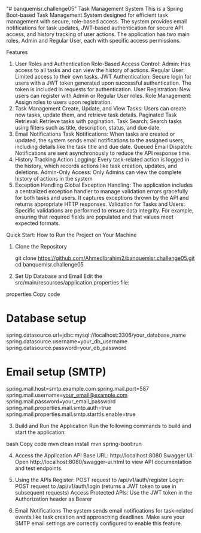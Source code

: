 "# banquemisr.challenge05" 
Task Management System
This is a Spring Boot-based Task Management System designed for efficient task management with secure, role-based access. 
The system provides email notifications for task updates, JWT-based authentication for secure API access, and history tracking of user actions.
The application has two main roles, Admin and Regular User, each with specific access permissions.

Features
1. User Roles and Authentication
Role-Based Access Control:
Admin: Has access to all tasks and can view the history of actions.
Regular User: Limited access to their own tasks.
JWT Authentication: Secure login for users with a JWT token generated upon successful authentication. The token is included in requests for authentication.
User Registration: New users can register with Admin or Regular User roles.
Role Management: Assign roles to users upon registration.
2. Task Management
Create, Update, and View Tasks: Users can create new tasks, update them, and retrieve task details.
Paginated Task Retrieval: Retrieve tasks with pagination.
Task Search: Search tasks using filters such as title, description, status, and due date.
3. Email Notifications
Task Notifications: When tasks are created or updated, the system sends email notifications to the assigned users, including details like the task title and due date.
Queued Email Dispatch: Notifications are sent asynchronously to reduce the API response time.
4. History Tracking
Action Logging: Every task-related action is logged in the history, which records actions like task creation, updates, and deletions.
Admin-Only Access: Only Admins can view the complete history of actions in the system
5. Exception Handling
Global Exception Handling: The application includes a centralized exception handler to manage validation errors gracefully for both tasks and users. It captures exceptions thrown by the API and returns appropriate HTTP responses.
Validation for Tasks and Users: Specific validations are performed to ensure data integrity. For example, ensuring that required fields are populated and that values meet expected formats.

Quick Start: How to Run the Project on Your Machine
1. Clone the Repository
  
   git clone  https://github.com/AhmedIbrahim2/banquemisr.challenge05.git
cd banquemisr.challenge05
2. Set Up Database and Email
Edit the src/main/resources/application.properties file:

properties
Copy code
# Database setup
spring.datasource.url=jdbc:mysql://localhost:3306/your_database_name
spring.datasource.username=your_db_username
spring.datasource.password=your_db_password

# Email setup (SMTP)
spring.mail.host=smtp.example.com
spring.mail.port=587
spring.mail.username=your_email@example.com
spring.mail.password=your_email_password
spring.mail.properties.mail.smtp.auth=true
spring.mail.properties.mail.smtp.starttls.enable=true


3. Build and Run the Application
Run the following commands to build and start the application:

bash
Copy code
mvn clean install
mvn spring-boot:run

4. Access the Application
API Base URL: http://localhost:8080
Swagger UI: Open http://localhost:8080/swagger-ui.html to view API documentation and test endpoints.

5. Using the APIs
Register: POST request to /api/v1/auth/register
Login: POST request to /api/v1/auth/login (returns a JWT token to use in subsequent requests)
Access Protected APIs: Use the JWT token in the Authorization header as Bearer <token>

6. Email Notifications
The system sends email notifications for task-related events like task creation and approaching deadlines. Make sure your SMTP email settings are correctly configured to enable this feature.


